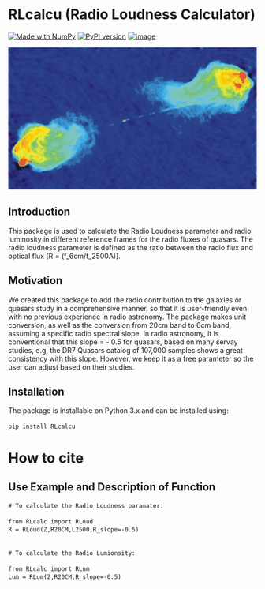 # RLcalcu  (Radio Loudness Calculator)
[![Made with NumPy](https://img.shields.io/badge/Made%20with-NumPy-blue.svg)](https://numpy.org/)
[![PyPI version](https://badge.fury.io/py/bhml.svg)](https://pypi.org/project/bhml/)
[![image](https://img.shields.io/badge/License-MIT-yellow.svg)](https://opensource.org/licenses/MIT)

![image alt](https://github.com/fatma2585/RLcalc/blob/main/CygA-Color_lo.jpg)


## Introduction

This package is used to calculate the Radio Loudness parameter and radio luminosity in different reference frames for the radio fluxes of quasars. The radio loudness parameter is defined as the ratio between the radio flux and optical flux [R = (f_6cm/f_2500A)].


## Motivation
We created this package to add the radio contribution to the galaxies or quasars study in a comprehensive manner, so that it is user-friendly even with no previous experience in radio astronomy. The package makes unit conversion, as well as the conversion from 20cm band to 6cm band, assuming a specific radio spectral slope. In radio astronomy, it is conventional that this slope = - 0.5 for quasars, based on many servay studies, e.g, the DR7 Quasars catalog of 107,000 samples shows a great consistency with this slope.
However, we keep it as a free parameter so the user can adjust based on their studies.




## Installation

The package is installable on Python 3.x and can be installed using:

```pip install RLcalcu```

# How to cite



## Use Example and Description of Function


```
# To calculate the Radio Loudness paramater:

from RLcalc import RLoud
R = RLoud(Z,R20CM,L2500,R_slope=-0.5)


# To calculate the Radio Lumionsity:

from RLcalc import RLum
Lum = RLum(Z,R20CM,R_slope=-0.5)

```

